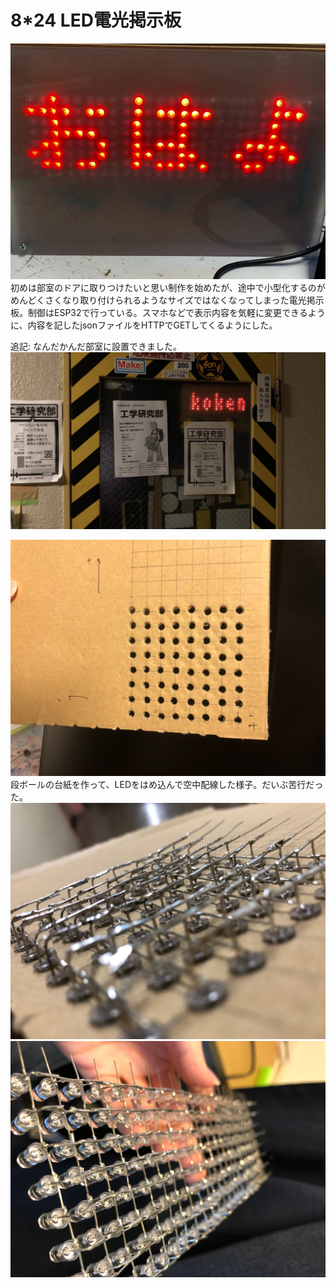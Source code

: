 # 8*24 LED電光掲示板
<!--description
なんとなくLEDいっぱい光らせたいなと思って作った
description-->

![外観](001.jpg)
初めは部室のドアに取りつけたいと思い制作を始めたが、途中で小型化するのがめんどくさくなり取り付けられるようなサイズではなくなってしまった電光掲示板。制御はESP32で行っている。スマホなどで表示内容を気軽に変更できるように、内容を記したjsonファイルをHTTPでGETしてくるようにした。

追記: なんだかんだ部室に設置できました。
![部室に取り付けた様子](005.jpg)

![LEDはんだ付け用の台紙](002.jpg)
段ボールの台紙を作って、LEDをはめ込んで空中配線した様子。だいぶ苦行だった。
![空中配線の様子1](004.jpg)
![空中配線の様子2](003.jpg)

